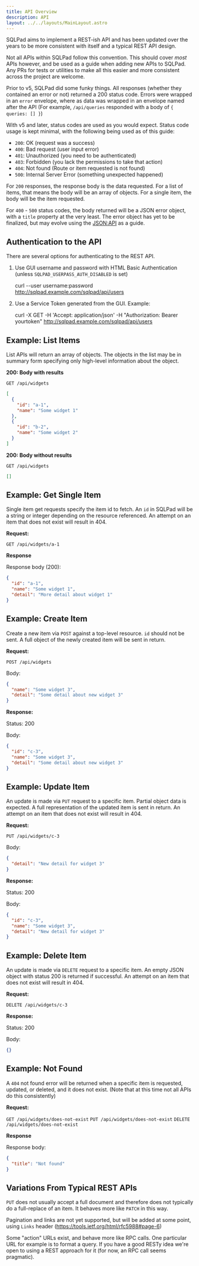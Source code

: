 ```yaml
---
title: API Overview
description: API
layout: ../../layouts/MainLayout.astro
---
```



SQLPad aims to implement a REST-ish API and has been updated over the years to be more consistent with itself and a typical REST API design.

Not all APIs within SQLPad follow this convention. This should cover _most_ APIs however, and be used as a guide when adding new APIs to SQLPad. Any PRs for tests or utilities to make all this easier and more consistent across the project are welcome.

Prior to v5, SQLPad did some funky things. All responses (whether they contained an error or not) returned a 200 status code. Errors were wrapped in an `error` envelope, where as data was wrapped in an envelope named after the API (For example, `/api/queries` responded with a body of `{ queries: [] }`)

With v5 and later, status codes are used as you would expect. Status code usage is kept minimal, with the following being used as of this guide:

- `200`: OK (request was a success)
- `400`: Bad request (user input error)
- `401`: Unauthorized (you need to be authenticated)
- `403`: Forbidden (you lack the permissions to take that action)
- `404`: Not found (Route or item requested is not found)
- `500`: Internal Server Error (something unexpected happened)

For `200` responses, the response body is the data requested. For a list of items, that means the body will be an array of objects. For a single item, the body will be the item requested.

For `400` - `500` status codes, the body returned will be a JSON error object, with a `title` property at the very least. The error object has yet to be finalized, but may evolve using the [JSON:API](https://jsonapi.org/format/#error-objects) as a guide.

## Authentication to the API

There are several options for authenticating to the REST API.

1. Use GUI username and password with HTML Basic Authentication (unless `SQLPAD_USERPASS_AUTH_DISABLED` is set)

   curl --user username:password http://sqlpad.example.com/sqlpad/api/users

2. Use a Service Token generated from the GUI. Example:

   curl -X GET -H 'Accept: application/json' -H "Authorization: Bearer yourtoken" http://sqlpad.example.com/sqlpad/api/users

## Example: List Items

List APIs will return an array of objects. The objects in the list may be in summary form specifying only high-level information about the object.

**200: Body with results**

`GET /api/widgets`

```json
[
  {
    "id": "a-1",
    "name": "Some widget 1"
  },
  {
    "id": "b-2",
    "name": "Some widget 2"
  }
]
```

**200: Body without results**

`GET /api/widgets`

```json
[]
```

## Example: Get Single Item

Single item get requests specify the item id to fetch. An `id` in SQLPad will be a string or integer depending on the resource referenced. An attempt on an item that does not exist will result in 404.

**Request:**

`GET /api/widgets/a-1`

**Response**

Response body (200):

```json
{
  "id": "a-1",
  "name": "Some widget 1",
  "detail": "More detail about widget 1"
}
```

## Example: Create Item

Create a new item via `POST` against a top-level resource. `id` should not be sent. A full object of the newly created item will be sent in return.

**Request:**

`POST /api/widgets`

Body:

```json
{
  "name": "Some widget 3",
  "detail": "Some detail about new widget 3"
}
```

**Response:**

Status: 200

Body:

```json
{
  "id": "c-3",
  "name": "Some widget 3",
  "detail": "Some detail about new widget 3"
}
```

## Example: Update Item

An update is made via `PUT` request to a specific item. Partial object data is expected. A full representation of the updated item is sent in return. An attempt on an item that does not exist will result in 404.

**Request:**

`PUT /api/widgets/c-3`

Body:

```json
{
  "detail": "New detail for widget 3"
}
```

**Response:**

Status: 200

Body:

```json
{
  "id": "c-3",
  "name": "Some widget 3",
  "detail": "New detail for widget 3"
}
```

## Example: Delete Item

An update is made via `DELETE` request to a specific item. An empty JSON object with status 200 is returned if successful. An attempt on an item that does not exist will result in 404.

**Request:**

`DELETE /api/widgets/c-3`

**Response:**

Status: 200

Body:

```json
{}
```

## Example: Not Found

A `404` not found error will be returned when a specific item is requested, updated, or deleted, and it does not exist. (Note that at this time not all APIs do this consistently)

**Request:**

`GET /api/widgets/does-not-exist`
`PUT /api/widgets/does-not-exist`
`DELETE /api/widgets/does-not-exist`

**Response**

Response body:

```json
{
  "title": "Not found"
}
```

## Variations From Typical REST APIs

`PUT` does not usually accept a full document and therefore does not typically do a full-replace of an item. It behaves more like `PATCH` in this way.

Pagination and links are not yet supported, but will be added at some point, using `Links` header (https://tools.ietf.org/html/rfc5988#page-6)

Some "action" URLs exist, and behave more like RPC calls. One particular URL for example is to format a query. If you have a good RESTy idea we're open to using a REST approach for it (for now, an RPC call seems pragmatic).
